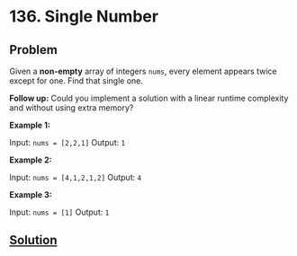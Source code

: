 # 136. Single Number

## Problem

Given a **non-empty** array of integers ```nums```, every element appears twice except for one. Find that single one.

**Follow up:** Could you implement a solution with a linear runtime complexity and without using extra memory?

 

**Example 1:**

Input: ```nums = [2,2,1]```
Output: ```1```

**Example 2:**

Input: ```nums = [4,1,2,1,2]```
Output: ```4```

**Example 3:**

Input: ```nums = [1]```
Output: ```1```

## [Solution](answer.py)
